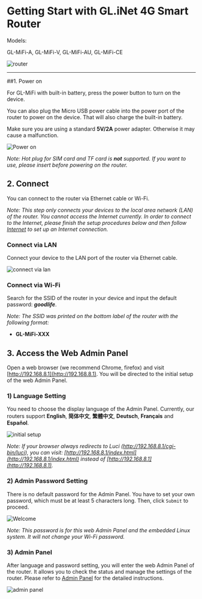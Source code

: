 # Getting Start with GL.iNet 4G Smart Router

Models:

GL-MiFi-A, GL-MiFi-V, GL-MiFi-AU, GL-MiFi-CE

![router](https://static.gl-inet.com/docs/en/3/setup/4g_smart_router/first-time_setup/router.jpg)

---



##1. Power on 

For GL-MiFi with built-in battery, press the power button to turn on the device. 

You can also plug the Micro USB power cable into the power port of the router to power on the device. That will also charge the built-in battery.

Make sure you are using a standard **5V/2A** power adapter. Otherwise it may cause a malfunction.

![Power on](https://static.gl-inet.com/docs/en/3/setup/4g_smart_router/first-time_setup/power1.jpg)



*Note: Hot plug for SIM card and TF card is **not** supported. If you want to use, please insert before powering on the router.*



## 2. Connect 

You can connect to the router via Ethernet cable or Wi-Fi.

*Note: This step only connects your devices to the local area network (LAN) of the router. You cannot access the Internet currently. In order to connect to the Internet, please finish the setup procedures below and then follow [Internet](internet.md) to set up an Internet connection.*



### Connect via LAN 
Connect your device to the LAN port of the router via Ethernet cable.

![connect via lan](https://static.gl-inet.com/docs/en/3/setup/4g_smart_router/first-time_setup/connect.jpg)



### Connect via Wi-Fi 
Search for the SSID of the router in your device and input the default password: ***goodlife***.

*Note: The SSID was printed on the bottom label of the router with the following format:*

- **GL-MiFi-XXX**




## 3. Access the Web Admin Panel

Open a web browser (we recommend Chrome, firefox) and visit [http://192.168.8.1](http://192.168.8.1). You will be directed to the initial setup of the web Admin Panel. 



### 1) Language Setting
You need to choose the display language of the Admin Panel. Currently, our routers support **English**, **简体中文**, **繁體中文**, **Deutsch**, **Français** and **Español**.

![initial setup](https://static.gl-inet.com/docs/en/3/setup/4g_smart_router/first-time_setup/welcome.jpg)

*Note: If your browser always redirects to Luci (http://192.168.8.1/cgi-bin/luci), you can  visit: [http://192.168.8.1/index.html](http://192.168.8.1/index.html) instead of [http://192.168.8.1](http://192.168.8.1).*

  

### 2) Admin Password Setting
There is no default password for the Admin Panel. You have to set your own password, which must be at least 5 characters long. Then, click `Submit` to proceed.

![Welcome](https://static.gl-inet.com/docs/en/3/setup/first-time_setup/password.jpg)

*Note: This password is for this web Admin Panel and the embedded Linux system. It will not change your Wi-Fi password.*



### 3) Admin Panel
After language and password setting, you will enter the web Admin Panel of the router. It allows you to check the status and manage the settings of the router. Please refer to [Admin Panel](internet.md) for the detailed instructions.

![admin panel](https://static.gl-inet.com/docs/en/3/setup/4g_smart_router/first-time_setup/main_ui.jpg)
